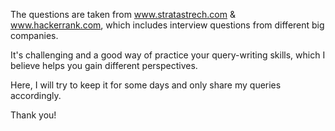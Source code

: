 The questions are taken from www.stratastrech.com & www.hackerrank.com, which includes interview questions from different big companies.

It's challenging and a good way of practice your query-writing skills, which I believe helps you gain different perspectives.

Here, I will try to keep it for some days and only share my queries accordingly.

Thank you!
